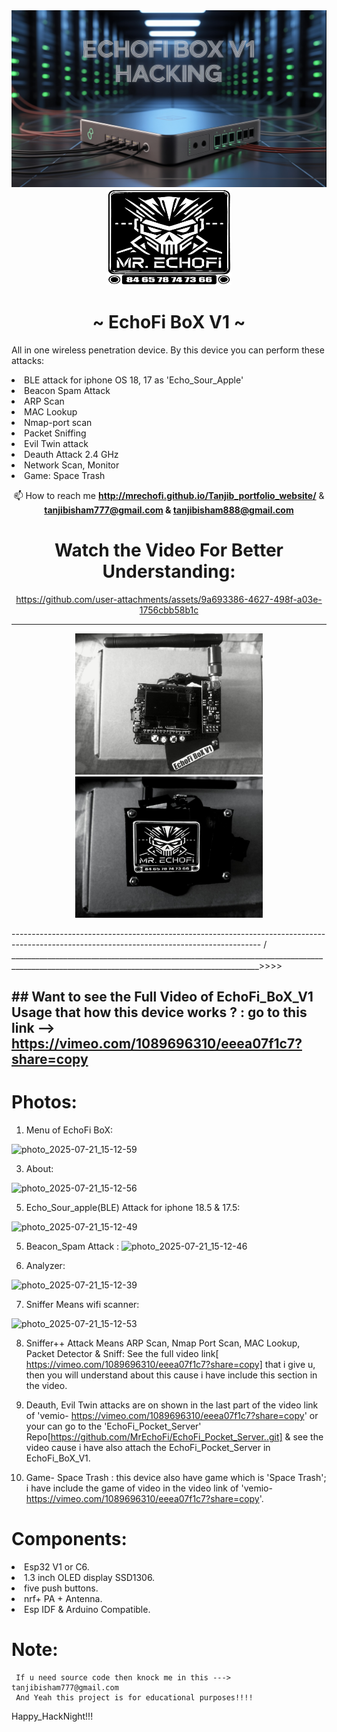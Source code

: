 <div align="center">
    <img src="https://github.com/MrEchoFi/EchoFi_BoX_V1-/blob/main/EchoFi_BoX_V1_Hacking_616fe89b-789a-4dc2-937e-a739a1a39849.png?raw=true" alt="gif" width="701" height="auto" />
</div>

<div align="center">
  <img src="https://github.com/MrEchoFi/MrEchoFi/raw/4274f537dec313ac7dde4403fe0fae24259beade/Mr.EchoFi-New-Logo-with-ASCII.jpg" alt="logo" width="200" height="auto" />
  <h1> ~ EchoFi BoX V1 ~ </h1>
</div>
  <p>
  All in one wireless penetration device. By this device you can perform these attacks:
      <li> BLE attack for iphone OS 18, 17 as 'Echo_Sour_Apple'</li>
       <li> Beacon Spam Attack</li>
       <li> ARP Scan</li>
       <li> MAC Lookup</li>
       <li> Nmap-port scan</li>
       <li> Packet Sniffing</li>
       <li> Evil Twin attack</li>
       <li> Deauth Attack 2.4 GHz</li>
       <li> Network Scan, Monitor</li>
       <li> Game: Space Trash</li>
      
  </p>
<div align="center">


  📫 How to reach me **http://mrechofi.github.io/Tanjib_portfolio_website/** & **tanjibisham777@gmail.com & tanjibisham888@gmail.com**

 # Watch the Video For Better Understanding:

    


https://github.com/user-attachments/assets/9a693386-4627-498f-a03e-1756cbb58b1c

_____________________________________
<div align="center">
 <img src="https://github.com/MrEchoFi/EchoFi_BoX_V1-/blob/main/photo_2025-07-21_15-12-36.jpg?raw=true" alt="gif" width="300" height="auto" />
</div>
<div align="center">
 <img src="https://github.com/MrEchoFi/EchoFi_BoX_V1-/blob/main/photo_2025-07-21_15-12-32.jpg?raw=true" alt="gif" width="300" height="auto" />
</div>


  </div>

-------------------------------------------------------------------------------------------------------------------------------------------- \/  
____________________________________________________________________________________________________________________________________________>>>>
  
## ## Want to see the Full Video of EchoFi_BoX_V1 Usage that how this device works ? : go to this link --> https://vimeo.com/1089696310/eeea07f1c7?share=copy


# Photos: 
  1. Menu of EchoFi BoX:
     

![photo_2025-07-21_15-12-59](https://github.com/user-attachments/assets/4af2bfd0-6fa5-4fdd-af88-55adf1f05e13)


   3. About:
      
      
![photo_2025-07-21_15-12-56](https://github.com/user-attachments/assets/5486f7e1-47c2-436a-9be0-f2a0a1e88003)



   5. Echo_Sour_apple(BLE) Attack for iphone 18.5 & 17.5:

![photo_2025-07-21_15-12-49](https://github.com/user-attachments/assets/edbbac98-2d45-4c37-9765-b38efc094d08)


   5. Beacon_Spam Attack :
![photo_2025-07-21_15-12-46](https://github.com/user-attachments/assets/dea1ead1-3f65-496a-a02b-0fcceb68d7ee)

       
   6. Analyzer:

![photo_2025-07-21_15-12-39](https://github.com/user-attachments/assets/61933c13-64da-4f83-bb88-eb198936c231)



  7. Sniffer Means wifi scanner:

     
![photo_2025-07-21_15-12-53](https://github.com/user-attachments/assets/a49940f7-0ef1-4d54-a82a-fa74768e50a7)


8. Sniffer++ Attack Means ARP Scan, Nmap Port Scan, MAC Lookup, Packet Detector & Sniff:
    See the full video link[ https://vimeo.com/1089696310/eeea07f1c7?share=copy] that i give u, then you will understand about this cause i have include this section in the video. 


9. Deauth, Evil Twin attacks are on shown in the last part of the video link of 'vemio-  https://vimeo.com/1089696310/eeea07f1c7?share=copy' or your can go to the 'EchoFi_Pocket_Server' Repo[https://github.com/MrEchoFi/EchoFi_Pocket_Server..git] & see the video cause i have also attach the EchoFi_Pocket_Server in EchoFi_BoX_V1.

10. Game- Space Trash : this device also have game which is 'Space Trash'; i have include the game of video in the video link of 'vemio-  https://vimeo.com/1089696310/eeea07f1c7?share=copy'.
    
# Components: 
   
 <li>  Esp32 V1 or C6.</li>
 <li> 1.3 inch OLED display SSD1306.</li>
 <li> five push buttons. </li>
 <li> nrf+ PA + Antenna. </li>
 <li> Esp IDF & Arduino Compatible.</li>
       
   
# Note: 
     If u need source code then knock me in this ---> tanjibisham777@gmail.com
     And Yeah this project is for educational purposes!!!!
   
Happy_HackNight!!!
